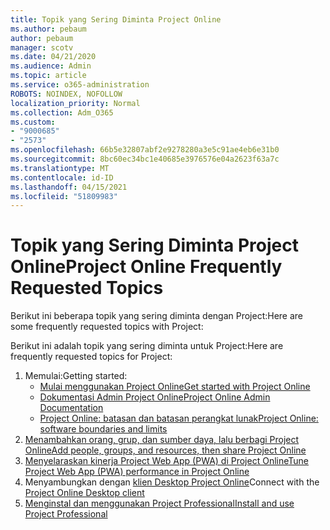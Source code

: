 ```yaml
---
title: Topik yang Sering Diminta Project Online
ms.author: pebaum
author: pebaum
manager: scotv
ms.date: 04/21/2020
ms.audience: Admin
ms.topic: article
ms.service: o365-administration
ROBOTS: NOINDEX, NOFOLLOW
localization_priority: Normal
ms.collection: Adm_O365
ms.custom:
- "9000685"
- "2573"
ms.openlocfilehash: 66b5e32807abf2e9278280a3e5c91ae4eb6e31b0
ms.sourcegitcommit: 8bc60ec34bc1e40685e3976576e04a2623f63a7c
ms.translationtype: MT
ms.contentlocale: id-ID
ms.lasthandoff: 04/15/2021
ms.locfileid: "51809983"
---
```

# <a name="project-online-frequently-requested-topics"></a><span data-ttu-id="6c1f6-102">Topik yang Sering Diminta Project Online</span><span class="sxs-lookup"><span data-stu-id="6c1f6-102">Project Online Frequently Requested Topics</span></span>

<span data-ttu-id="6c1f6-103">Berikut ini beberapa topik yang sering diminta dengan Project:</span><span class="sxs-lookup"><span data-stu-id="6c1f6-103">Here are some frequently requested topics with Project:</span></span>

<span data-ttu-id="6c1f6-104">Berikut ini adalah topik yang sering diminta untuk Project:</span><span class="sxs-lookup"><span data-stu-id="6c1f6-104">Here are frequently requested topics for Project:</span></span>
1.  <span data-ttu-id="6c1f6-105">Memulai:</span><span class="sxs-lookup"><span data-stu-id="6c1f6-105">Getting started:</span></span> 
    -   [<span data-ttu-id="6c1f6-106">Mulai menggunakan Project Online</span><span class="sxs-lookup"><span data-stu-id="6c1f6-106">Get started with Project Online</span></span>](https://docs.microsoft.com/projectonline/get-started-with-project-online) 
    -   [<span data-ttu-id="6c1f6-107">Dokumentasi Admin Project Online</span><span class="sxs-lookup"><span data-stu-id="6c1f6-107">Project Online Admin Documentation</span></span>](https://docs.microsoft.com/projectonline/project-online) 
    -   [<span data-ttu-id="6c1f6-108">Project Online: batasan dan batasan perangkat lunak</span><span class="sxs-lookup"><span data-stu-id="6c1f6-108">Project Online: software boundaries and limits</span></span>](https://docs.microsoft.com/ProjectOnline/project-online-software-boundaries-and-limits) 
2.  [<span data-ttu-id="6c1f6-109">Menambahkan orang, grup, dan sumber daya, lalu berbagi Project Online</span><span class="sxs-lookup"><span data-stu-id="6c1f6-109">Add people, groups, and resources, then share Project Online</span></span>](https://docs.microsoft.com/projectonline/step-2-add-people-to-project-online) 
3.  [<span data-ttu-id="6c1f6-110">Menyelaraskan kinerja Project Web App (PWA) di Project Online</span><span class="sxs-lookup"><span data-stu-id="6c1f6-110">Tune Project Web App (PWA) performance in Project Online</span></span>](https://docs.microsoft.com/projectonline/tune-project-online-performance)
4.  <span data-ttu-id="6c1f6-111">Menyambungkan dengan [klien Desktop Project Online](https://docs.microsoft.com/projectonline/connect-to-project-online-with-the-project-online-desktop-client)</span><span class="sxs-lookup"><span data-stu-id="6c1f6-111">Connect with the [Project Online Desktop client](https://docs.microsoft.com/projectonline/connect-to-project-online-with-the-project-online-desktop-client)</span></span> 
5.  [<span data-ttu-id="6c1f6-112">Menginstal dan menggunakan Project Professional</span><span class="sxs-lookup"><span data-stu-id="6c1f6-112">Install and use Project Professional</span></span>](https://support.office.com/article/install-project-7059249b-d9fe-4d61-ab96-5c5bf435f281) 
